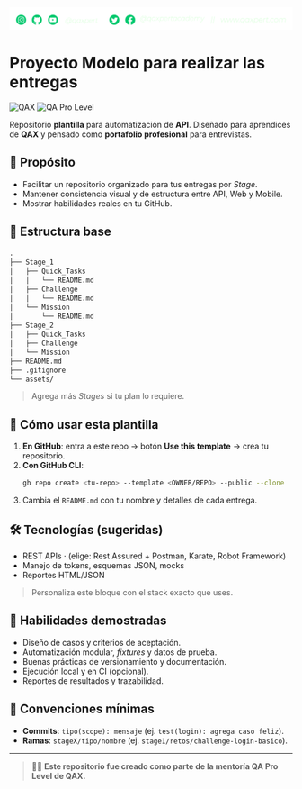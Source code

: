 <p align="center">
  <img src="assets/qax-logo.png" alt="QAX Logo"/>
</p>

# Proyecto Modelo para realizar las entregas 

![QAX](https://img.shields.io/badge/QAX-Mentorias-orange?style=for-the-badge&logo=github)
![QA Pro Level](https://img.shields.io/badge/QA-ProLevel-blueviolet?style=for-the-badge&logo=target)

Repositorio **plantilla** para automatización de **API**. Diseñado para aprendices de **QAX** y pensado como **portafolio profesional** para entrevistas.

## 🎯 Propósito
- Facilitar un repositorio organizado para tus entregas por *Stage*.
- Mantener consistencia visual y de estructura entre API, Web y Mobile.
- Mostrar habilidades reales en tu GitHub.

## 🧱 Estructura base
```
.
├── Stage_1
│   ├── Quick_Tasks
│   │   └── README.md
│   ├── Challenge
│   │   └── README.md
│   └── Mission
│       └── README.md
├── Stage_2
│   ├── Quick_Tasks
│   ├── Challenge
│   └── Mission
├── README.md
├── .gitignore
└── assets/
```
> Agrega más *Stages* si tu plan lo requiere.

## 🚀 Cómo usar esta plantilla
1. **En GitHub**: entra a este repo → botón **Use this template** → crea tu repositorio.
2. **Con GitHub CLI**:
   ```bash
   gh repo create <tu-repo> --template <OWNER/REPO> --public --clone
   ```
3. Cambia el `README.md` con tu nombre y detalles de cada entrega.

## 🛠️ Tecnologías (sugeridas)
- REST APIs · (elige: Rest Assured + Postman, Karate, Robot Framework)
- Manejo de tokens, esquemas JSON, mocks
- Reportes HTML/JSON

> Personaliza este bloque con el stack exacto que uses.

## 🧪 Habilidades demostradas
- Diseño de casos y criterios de aceptación.
- Automatización modular, *fixtures* y datos de prueba.
- Buenas prácticas de versionamiento y documentación.
- Ejecución local y en CI (opcional).
- Reportes de resultados y trazabilidad.

## 📝 Convenciones mínimas
- **Commits**: `tipo(scope): mensaje` (ej. `test(login): agrega caso feliz`).  
- **Ramas**: `stageX/tipo/nombre` (ej. `stage1/retos/challenge-login-basico`).


---

> 👨‍🏫 **Este repositorio fue creado como parte de la mentoría QA Pro Level de QAX.**